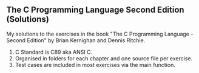 ## The C Programming Language Second Edition (Solutions)
My solutions to the exercises in the book "The C Programming Language - Second Edition" by Brian Kernighan and Dennis Ritchie.

1. C Standard is C89 aka ANSI C.
2. Organised in folders for each chapter and one source file per exercise.
3. Test cases are included in most exercises via the main function.
